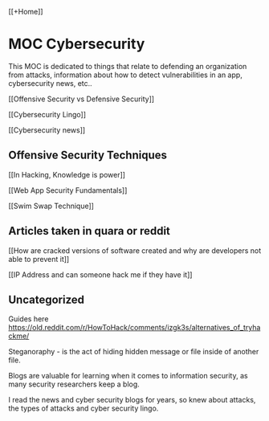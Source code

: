 [[+Home]]

# MOC Cybersecurity
This MOC is dedicated to things that relate to defending an organization from attacks, information about how to detect vulnerabilities in an app, cybersecurity news, etc..

[[Offensive Security vs Defensive Security]]


[[Cybersecurity Lingo]]


[[Cybersecurity news]]


## Offensive Security Techniques

[[In Hacking, Knowledge is power]]


[[Web App Security Fundamentals]]


[[Swim Swap Technique]]



## Articles taken in quara or reddit

[[How are cracked versions of software created and why are developers not able to prevent it]]


[[IP Address and can someone hack me if they have it]]



## Uncategorized

Guides here
https://old.reddit.com/r/HowToHack/comments/izgk3s/alternatives_of_tryhackme/




Steganoraphy - is the act of hiding hidden message or file inside of another file. 


Blogs are valuable for learning when it comes to information security, 
as many security researchers keep a blog.


I read the news and cyber security blogs for years, so knew about attacks, the types of attacks and cyber security lingo.
